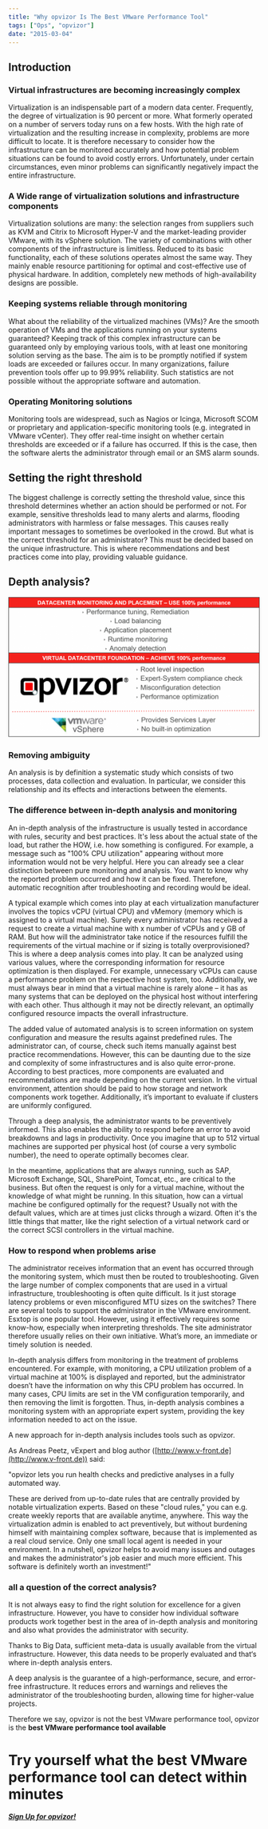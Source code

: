 ```yaml
---
title: "Why opvizor Is The Best VMware Performance Tool"
tags: ["Ops", "opvizor"]
date: "2015-03-04"
---
```


## Introduction

### Virtual infrastructures are becoming increasingly complex

Virtualization is an indispensable part of a modern data center. Frequently, the degree of virtualization is 90 percent or more. What formerly operated on a number of servers today runs on a few hosts. With the high rate of virtualization and the resulting increase in complexity, problems are more difficult to locate. It is therefore necessary to consider how the infrastructure can be monitored accurately and how potential problem situations can be found to avoid costly errors. Unfortunately, under certain circumstances, even minor problems can significantly negatively impact the entire infrastructure.

### A Wide range of virtualization solutions and infrastructure components

Virtualization solutions are many: the selection ranges from suppliers such as KVM and Citrix to Microsoft Hyper-V and the market-leading provider VMware, with its vSphere solution. The variety of combinations with other components of the infrastructure is limitless. Reduced to its basic functionality, each of these solutions operates almost the same way. They mainly enable resource partitioning for optimal and cost-effective use of physical hardware. In addition, completely new methods of high-availability designs are possible.

### Keeping systems reliable through monitoring

What about the reliability of the virtualized machines (VMs)? Are the smooth operation of VMs and the applications running on your systems guaranteed? Keeping track of this complex infrastructure can be guaranteed only by employing various tools, with at least one monitoring solution serving as the base. The aim is to be promptly notified if system loads are exceeded or failures occur. In many organizations, failure prevention tools offer up to 99.99% reliability. Such statistics are not possible without the appropriate software and automation.

### Operating Monitoring solutions

Monitoring tools are widespread, such as Nagios or Icinga, Microsoft SCOM or proprietary and application-specific monitoring tools (e.g. integrated in VMware vCenter). They offer real-time insight on whether certain thresholds are exceeded or if a failure has occurred. If this is the case, then the software alerts the administrator through email or an SMS alarm sounds.

## Setting the right threshold

The biggest challenge is correctly setting the threshold value, since this threshold determines whether an action should be performed or not. For example, sensitive thresholds lead to many alerts and alarms, flooding administrators with harmless or false messages. This causes really important messages to sometimes be overlooked in the crowd. But what is the correct threshold for an administrator? This must be decided based on the unique infrastructure. This is where recommendations and best practices come into play, providing valuable guidance.

## Depth **analysis?**

[![Why opvizor is the best VMware performance tool](/images/blog/foundation_performance-1024x570.png)](https://www.opvizor.com/wp-content/uploads/2015/02/foundation_performance.png)

### Removing ambiguity

An analysis is by definition a systematic study which consists of two processes, data collection and evaluation. In particular, we consider this relationship and its effects and interactions between the elements.

### The difference between in-depth analysis and monitoring

An in-depth analysis of the infrastructure is usually tested in accordance with rules, security and best practices. It's less about the actual state of the load, but rather the HOW, i.e. how something is configured. For example, a message such as "100% CPU utilization" appearing without more information would not be very helpful. Here you can already see a clear distinction between pure monitoring and analysis. You want to know why the reported problem occurred and how it can be fixed. Therefore, automatic recognition after troubleshooting and recording would be ideal.

A typical example which comes into play at each virtualization manufacturer involves the topics vCPU (virtual CPU) and vMemory (memory which is assigned to a virtual machine). Surely every administrator has received a request to create a virtual machine with x number of vCPUs and y GB of RAM. But how will the administrator take notice if the resources fulfill the requirements of the virtual machine or if sizing is totally overprovisioned? This is where a deep analysis comes into play. It can be analyzed using various values, where the corresponding information for resource optimization is then displayed. For example, unnecessary vCPUs can cause a performance problem on the respective host system, too. Additionally, we must always bear in mind that a virtual machine is rarely alone – it has as many systems that can be deployed on the physical host without interfering with each other. Thus although it may not be directly relevant, an optimally configured resource impacts the overall infrastructure.

The added value of automated analysis is to screen information on system configuration and measure the results against predefined rules. The administrator can, of course, check such items manually against best practice recommendations. However, this can be daunting due to the size and complexity of some infrastructures and is also quite error-prone. According to best practices, more components are evaluated and recommendations are made depending on the current version. In the virtual environment, attention should be paid to how storage and network components work together. Additionally, it’s important to evaluate if clusters are uniformly configured.

Through a deep analysis, the administrator wants to be preventively informed. This also enables the ability to respond before an error to avoid breakdowns and lags in productivity. Once you imagine that up to 512 virtual machines are supported per physical host (of course a very symbolic number), the need to operate optimally becomes clear.

In the meantime, applications that are always running, such as SAP, Microsoft Exchange, SQL, SharePoint, Tomcat, etc., are critical to the business. But often the request is only for a virtual machine, without the knowledge of what might be running. In this situation, how can a virtual machine be configured optimally for the request? Usually not with the default values, which are at times just clicks through a wizard. Often it's the little things that matter, like the right selection of a virtual network card or the correct SCSI controllers in the virtual machine.

### How to respond when problems arise

The administrator receives information that an event has occurred through the monitoring system, which must then be routed to troubleshooting. Given the large number of complex components that are used in a virtual infrastructure, troubleshooting is often quite difficult. Is it just storage latency problems or even misconfigured MTU sizes on the switches? There are several tools to support the administrator in the VMware environment. Esxtop is one popular tool. However, using it effectively requires some know-how, especially when interpreting thresholds. The site administrator therefore usually relies on their own initiative. What’s more, an immediate or timely solution is needed.

In-depth analysis differs from monitoring in the treatment of problems encountered. For example, with monitoring, a CPU utilization problem of a virtual machine at 100% is displayed and reported, but the administrator doesn’t have the information on why this CPU problem has occurred. In many cases, CPU limits are set in the VM configuration temporarily, and then removing the limit is forgotten. Thus, in-depth analysis combines a monitoring system with an appropriate expert system, providing the key information needed to act on the issue.

A new approach for in-depth analysis includes tools such as opvizor.

As Andreas Peetz, vExpert and blog author ([http://www.v-front.de](http://www.v-front.de)) said:

"opvizor lets you run health checks and predictive analyses in a fully automated way.

These are derived from up-to-date rules that are centrally provided by notable virtualization experts. Based on these "cloud rules," you can e.g. create weekly reports that are available anytime, anywhere. This way the virtualization admin is enabled to act preventively, but without burdening himself with maintaining complex software, because that is implemented as a real cloud service. Only one small local agent is needed in your environment. In a nutshell, opvizor helps to avoid many issues and outages and makes the administrator's job easier and much more efficient. This software is definitely worth an investment!"

### all a question of the correct analysis?

It is not always easy to find the right solution for excellence for a given infrastructure. However, you have to consider how individual software products work together best in the area of in-depth analysis and monitoring and also what provides the administrator with security.

Thanks to Big Data, sufficient meta-data is usually available from the virtual infrastructure. However, this data needs to be properly evaluated and that‘s where in-depth analysis enters.

A deep analysis is the guarantee of a high-performance, secure, and error-free infrastructure. It reduces errors and warnings and relieves the administrator of the troubleshooting burden, allowing time for higher-value projects.

Therefore we say, opvizor is not the best VMware performance tool, opvizor is the **best VMware performance tool available**

# Try yourself what the best VMware performance tool can detect within minutes

##### [**Sign Up for opvizor!**](/register)
